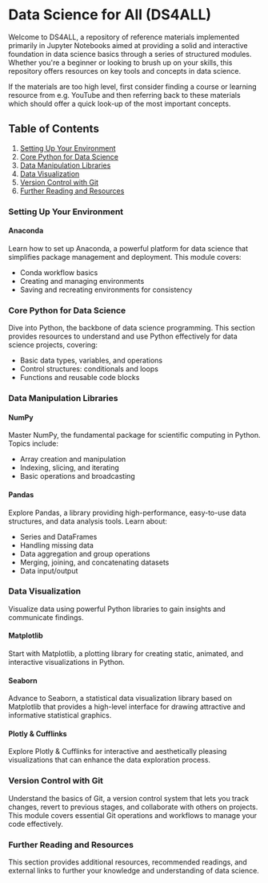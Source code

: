 # Data Science for All (DS4ALL)

Welcome to DS4ALL, a repository of reference materials implemented primarily in Jupyter Notebooks aimed at providing a solid and interactive foundation in data science basics through a series of structured modules. Whether you're a beginner or looking to brush up on your skills, this repository offers resources on key tools and concepts in data science.

If the materials are too high level, first consider finding a course or learning resource from e.g. YouTube and then referring back to these materials which should offer a quick look-up of the most important concepts.

## Table of Contents

1. [Setting Up Your Environment](#setting-up-your-environment)
2. [Core Python for Data Science](#core-python-for-data-science)
3. [Data Manipulation Libraries](#data-manipulation-libraries)
4. [Data Visualization](#data-visualization)
5. [Version Control with Git](#version-control-with-git)
6. [Further Reading and Resources](#further-reading-and-resources)


### Setting Up Your Environment

#### Anaconda

Learn how to set up Anaconda, a powerful platform for data science that simplifies package management and deployment. This module covers:

- Conda workflow basics
- Creating and managing environments
- Saving and recreating environments for consistency

### Core Python for Data Science

Dive into Python, the backbone of data science programming. This section provides resources to understand and use Python effectively for data science projects, covering:

- Basic data types, variables, and operations
- Control structures: conditionals and loops
- Functions and reusable code blocks

### Data Manipulation Libraries

#### NumPy

Master NumPy, the fundamental package for scientific computing in Python. Topics include:

- Array creation and manipulation
- Indexing, slicing, and iterating
- Basic operations and broadcasting

#### Pandas

Explore Pandas, a library providing high-performance, easy-to-use data structures, and data analysis tools. Learn about:

- Series and DataFrames
- Handling missing data
- Data aggregation and group operations
- Merging, joining, and concatenating datasets
- Data input/output

### Data Visualization

Visualize data using powerful Python libraries to gain insights and communicate findings.

#### Matplotlib

Start with Matplotlib, a plotting library for creating static, animated, and interactive visualizations in Python.

#### Seaborn

Advance to Seaborn, a statistical data visualization library based on Matplotlib that provides a high-level interface for drawing attractive and informative statistical graphics.

#### Plotly & Cufflinks

Explore Plotly & Cufflinks for interactive and aesthetically pleasing visualizations that can enhance the data exploration process.

### Version Control with Git

Understand the basics of Git, a version control system that lets you track changes, revert to previous stages, and collaborate with others on projects. This module covers essential Git operations and workflows to manage your code effectively.

### Further Reading and Resources

This section provides additional resources, recommended readings, and external links to further your knowledge and understanding of data science.
